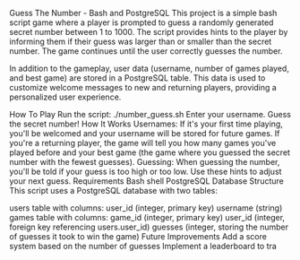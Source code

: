Guess The Number - Bash and PostgreSQL
This project is a simple bash script game where a player is prompted to guess a randomly generated secret number between 1 to 1000. The script provides hints to the player by informing them if their guess was larger than or smaller than the secret number. The game continues until the user correctly guesses the number.

In addition to the gameplay, user data (username, number of games played, and best game) are stored in a PostgreSQL table. This data is used to customize welcome messages to new and returning players, providing a personalized user experience.

How To Play
Run the script: ./number_guess.sh
Enter your username.
Guess the secret number!
How It Works
Usernames: If it's your first time playing, you'll be welcomed and your username will be stored for future games. If you're a returning player, the game will tell you how many games you've played before and your best game (the game where you guessed the secret number with the fewest guesses).
Guessing: When guessing the number, you'll be told if your guess is too high or too low. Use these hints to adjust your next guess.
Requirements
Bash shell
PostgreSQL
Database Structure
This script uses a PostgreSQL database with two tables:

users table with columns:
user_id (integer, primary key)
username (string)
games table with columns:
game_id (integer, primary key)
user_id (integer, foreign key referencing users.user_id)
guesses (integer, storing the number of guesses it took to win the game)
Future Improvements
Add a score system based on the number of guesses
Implement a leaderboard to tra
